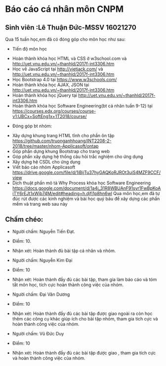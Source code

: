 # Báo cáo cá nhân môn CNPM
## Sinh viên :Lê Thuận Đức-MSSV 16021270

Qua 15 tuần học,em đã có đóng góp cho môn học như sau:
+ Tiến độ môn học
-	Hoàn thành khóa học HTML và CSS ở w3school.com và http://uet.vnu.edu.vn/~thanhld/2017f-int3306.htm
-	Học về JavaScript tại http://vietjack.com/ và http://uet.vnu.edu.vn/~thanhld/2017f-int3306.htm
-	Học Bootstrap 4.0 tại https://www.w3schools.com/
-	Hoàn thành khóa học AJAX, JSON tại http://uet.vnu.edu.vn/~thanhld/2017f-int3306.htm
- Hoàn thành khóa học jQuery tại http://uet.vnu.edu.vn/~thanhld/2017f-int3306.htm
-	Hoàn thành khóa học Software Engineering(bt cá nhân tuần 9-12) tại https://courses.edx.org/courses/course-v1:UBCx+SoftEng1x+1T2018/course/
+ Đóng góp bt nhóm:
-	Xây dựng khung trang HTML tĩnh cho phần ôn tập https://github.com/truonganhhoang/INT2208-2-2018/tree/master/nhom-Applicasoft/ontap
-	Góp phần dựng khung Bootstrap cho trang web 
-	Góp phần xây dựng hệ thống câu hỏi trắc nghiệm cho ứng dụng 
-	Xây dựng hệ CSDL cho ứng dụng 
-	Viết báo cáo nhóm Applicasoft https://drive.google.com/file/d/1iBijTu37hyGAQKoRJROt3uiS4MZF9CCF/view
-	Dịch thuật phần mô tả Why Process khóa học Software Engineering https://docs.google.com/document/d/1a4i_31R8WBUAnF91syr1FwBpKoAiTY6rEJt1xWjb74M/edit#heading=h.djfi1p8hn6wl
 Qua môn học,em đã tự đúc rút được các kinh nghiệm và bài học quý báu để xây dựng các phần mềm và trang web sau này

## Chấm chéo:
* Người chấm: Nguyễn Tiến Đạt.
* Điểm: 10.
* Nhận xét: Hoàn thành đủ bài tập cá nhân và nhóm.


* Người chấm: Nguyễn Kim Đại
* Điểm: 10
* Nhận xét: Hoàn thành đầy đủ các bài tập, tham gia làm báo cáo và tóm tắt môn học, tích cực hoàn thành công việc của nhóm.

* Người chấm: Đại Văn Dương
* Điểm: 10
* Nhận xét: Hoàn thành đầy đủ các bài tập được giao ngoài ra còn học thêm các công cụ khác giúp ích cho bài tập nhóm, tham gia tích cực và hoàn thành công việc của nhóm.
* Người chấm: Vũ Đức Duy
* Điểm: 10
* Nhận xét: Hoàn thành đầy đủ các bài tập được giao , tham gia tích cực và hoàn thành công việc của nhóm.
